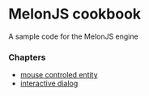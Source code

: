 # MelonJS cookbook
A sample code for the MelonJS engine

### Chapters
- [mouse controled entity](https://github.com/Kibo/melonjs-cookbook/tree/master/cookbook/mouseControlledEntity)
- [interactive dialog](https://github.com/Kibo/melonjs-cookbook/tree/master/cookbook/interactiveDialog)




